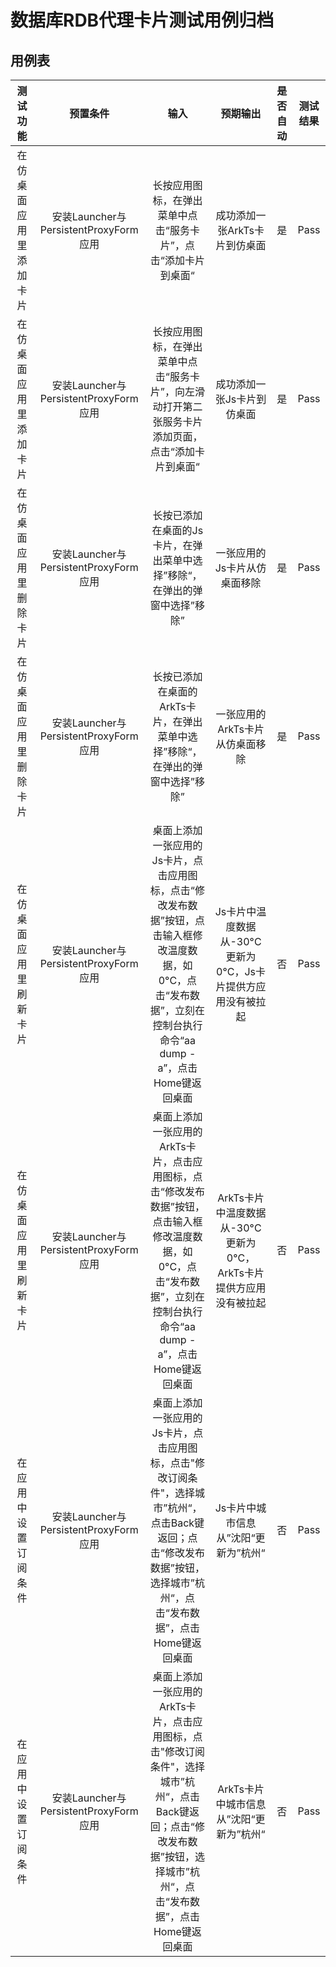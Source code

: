 # 数据库RDB代理卡片测试用例归档

## 用例表

|测试功能|预置条件|输入|预期输出|是否自动|测试结果|
|:------------------------------:|:------------------------------:|:------------------------------:|:------------------------------:|:------------------------------:|:------------------------------:|
|在仿桌面应用里添加卡片| 安装Launcher与PersistentProxyForm应用 | 长按应用图标，在弹出菜单中点击“服务卡片”，点击“添加卡片到桌面“ | 成功添加一张ArkTs卡片到仿桌面 |是|Pass|
|在仿桌面应用里添加卡片| 安装Launcher与PersistentProxyForm应用 | 长按应用图标，在弹出菜单中点击“服务卡片”，向左滑动打开第二张服务卡片添加页面，点击“添加卡片到桌面“ | 成功添加一张Js卡片到仿桌面 |是|Pass|
|在仿桌面应用里删除卡片| 安装Launcher与PersistentProxyForm应用 | 长按已添加在桌面的Js卡片，在弹出菜单中选择”移除“，在弹出的弹窗中选择”移除” | 一张应用的Js卡片从仿桌面移除 |是|Pass|
|在仿桌面应用里删除卡片| 安装Launcher与PersistentProxyForm应用 | 长按已添加在桌面的ArkTs卡片，在弹出菜单中选择”移除“，在弹出的弹窗中选择”移除” | 一张应用的ArkTs卡片从仿桌面移除 |是|Pass|
|在仿桌面应用里刷新卡片 | 安装Launcher与PersistentProxyForm应用 | 桌面上添加一张应用的Js卡片，点击应用图标，点击“修改发布数据”按钮，点击输入框修改温度数据，如0°C，点击“发布数据”，立刻在控制台执行命令“aa dump -a”，点击Home键返回桌面 | Js卡片中温度数据从-30°C更新为0°C，Js卡片提供方应用没有被拉起 |否|Pass|
|在仿桌面应用里刷新卡片 | 安装Launcher与PersistentProxyForm应用 | 桌面上添加一张应用的ArkTs卡片，点击应用图标，点击“修改发布数据”按钮，点击输入框修改温度数据，如0°C，点击“发布数据”，立刻在控制台执行命令“aa dump -a”，点击Home键返回桌面 | ArkTs卡片中温度数据从-30°C更新为0°C，ArkTs卡片提供方应用没有被拉起 |否|Pass|
|在应用中设置订阅条件 | 安装Launcher与PersistentProxyForm应用 | 桌面上添加一张应用的Js卡片，点击应用图标，点击"修改订阅条件"，选择城市”杭州“，点击Back键返回；点击“修改发布数据”按钮，选择城市”杭州“，点击“发布数据”，点击Home键返回桌面 | Js卡片中城市信息从”沈阳“更新为”杭州“ |否|Pass|
|在应用中设置订阅条件 | 安装Launcher与PersistentProxyForm应用 | 桌面上添加一张应用的ArkTs卡片，点击应用图标，点击"修改订阅条件"，选择城市”杭州“，点击Back键返回；点击“修改发布数据”按钮，选择城市”杭州“，点击“发布数据”，点击Home键返回桌面 | ArkTs卡片中城市信息从”沈阳“更新为”杭州“ |否|Pass|

